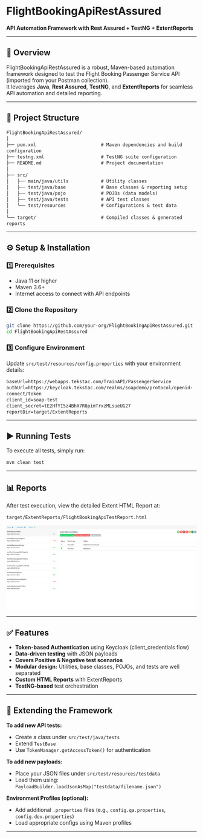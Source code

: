 # FlightBookingApiRestAssured

**API Automation Framework with Rest Assured + TestNG + ExtentReports**

---

## 📌 Overview

FlightBookingApiRestAssured is a robust, Maven-based automation framework designed to test the Flight Booking Passenger Service API (imported from your Postman collection).  
It leverages **Java**, **Rest Assured**, **TestNG**, and **ExtentReports** for seamless API automation and detailed reporting.

---

## 📂 Project Structure

```
FlightBookingApiRestAssured/
│
├── pom.xml                        # Maven dependencies and build configuration
├── testng.xml                     # TestNG suite configuration
├── README.md                      # Project documentation
│
├── src/
│   ├── main/java/utils            # Utility classes
│   ├── test/java/base             # Base classes & reporting setup
│   ├── test/java/pojo             # POJOs (data models)
│   ├── test/java/tests            # API test classes
│   └── test/resources             # Configurations & test data
│
└── target/                        # Compiled classes & generated reports
```

---

## ⚙️ Setup & Installation

### 1️⃣ Prerequisites

- Java 11 or higher
- Maven 3.6+
- Internet access to connect with API endpoints

### 2️⃣ Clone the Repository

```bash
git clone https://github.com/your-org/FlightBookingApiRestAssured.git
cd FlightBookingApiRestAssured
```

### 3️⃣ Configure Environment

Update `src/test/resources/config.properties` with your environment details:

```properties
baseUrl=https://webapps.tekstac.com/TrainAPI/PassengerService
authUrl=https://keycloak.tekstac.com/realms/soapdemo/protocol/openid-connect/token
client_id=soap-test
client_secret=tE2HfYI5z4BhX7R8pimTrxzMLsueUG27
reportDir=target/ExtentReports
```

---

## ▶️ Running Tests

To execute all tests, simply run:

```bash
mvn clean test
```

---

## 📊 Reports

After test execution, view the detailed Extent HTML Report at:

```
target/ExtentReports/FlightBookingApiTestReport.html
```
![Sample Extent Report Screenshot](./img.png)  


---

## ✅ Features

- **Token-based Authentication** using Keycloak (client_credentials flow)
- **Data-driven testing** with JSON payloads
- **Covers Positive & Negative test scenarios**
- **Modular design:** Utilities, base classes, POJOs, and tests are well separated
- **Custom HTML Reports** with ExtentReports
- **TestNG-based** test orchestration

---

## 🔄 Extending the Framework

**To add new API tests:**
- Create a class under `src/test/java/tests`
- Extend `TestBase`
- Use `TokenManager.getAccessToken()` for authentication

**To add new payloads:**
- Place your JSON files under `src/test/resources/testdata`
- Load them using: `PayloadBuilder.loadJsonAsMap("testdata/filename.json")`

**Environment Profiles (optional):**
- Add additional `.properties` files (e.g., `config.qa.properties`, `config.dev.properties`)
- Load appropriate configs using Maven profiles

---